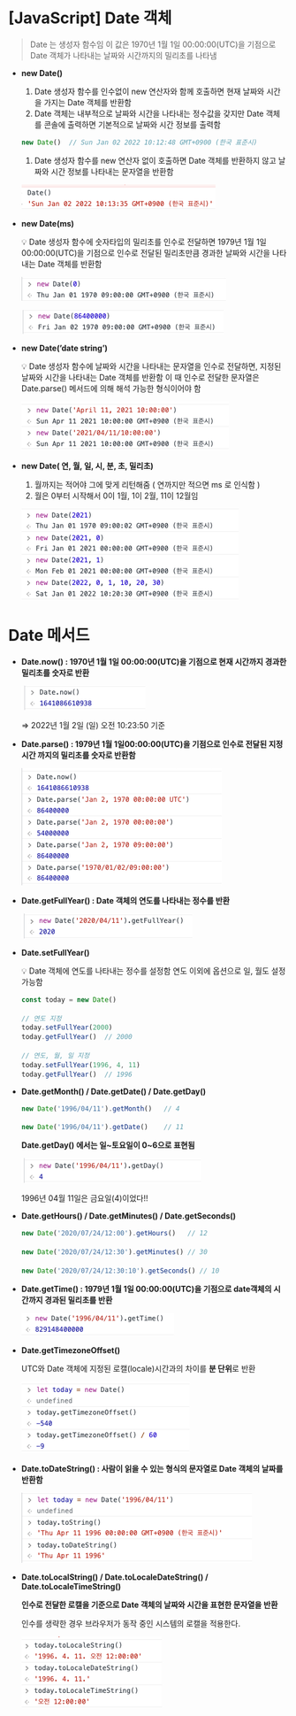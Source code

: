 # [JavaScript] Date 객체

> Date 는 생성자 함수임
이 값은 1970년 1월 1일 00:00:00(UTC)을 기점으로 Date 객체가 나타내는 날짜와 시간까지의 밀리초를 나타냄
> 
- **new Date()**
    1. Date 생성자 함수를 인수없이 new 연산자와 함께 호출하면 현재 날짜와 시간을 가지는 Date 객체를 반환함
    2. Date 객체는 내부적으로 날짜와 시간을 나타내는 정수값을 갖지만 Date 객체를 콘솔에 출력하면 기본적으로 날짜와 시간 정보를 출력함
    
    ```jsx
    new Date()  // Sun Jan 02 2022 10:12:48 GMT+0900 (한국 표준시)
    ```
    
    1. Date 생성자 함수를 new 연산자 없이 호출하면 Date 객체를 반환하지 않고 날짜와 시간 정보를 나타내는 문자열을 반환함
    
    ![Untitled](imgs/Untitled.png)
    
- **new Date(ms)**
    
    <aside>
    💡 Date 생성자 함수에 숫자타입의 밀리초를 인수로 전달하면 1979년 1월 1일 00:00:00(UTC)을 기점으로 인수로 전달된 밀리초만큼 경과한 날짜와 시간을 나타내는 Date 객체를 반환함
    
    </aside>
    
    ![Untitled](imgs/Untitled%201.png)
    
    ![Untitled](imgs/Untitled%202.png)
    
- **new Date(’date string’)**
    
    <aside>
    💡 Date 생성자 함수에 날짜와 시간을 나타내는 문자열을 인수로 전달하면, 지정된 날짜와 시간을 나타내는 Date 객체를 반환함
    이 때 인수로 전달한 문자열은 Date.parse() 메서드에 의해 해석 가능한 형식이어야 함
    
    </aside>
    
    ![Untitled](imgs/Untitled%203.png)
    
- **new Date( 연, 월, 일, 시, 분, 초, 밀리초)**
    1. 월까지는 적어야 그에 맞게 리턴해줌
    ( 연까지만 적으면 ms 로 인식함 )
    2. 월은 0부터 시작해서 0이 1월, 1이 2월, 11이 12월임
    
    ![Untitled](imgs/Untitled%204.png)
    

# Date 메서드

- **Date.now() : 1970년 1월 1일 00:00:00(UTC)을 기점으로 현재 시간까지 경과한 밀리초를 숫자로 반환**
    
    ![Untitled](imgs/Untitled%205.png)
    
    ⇒ 2022년 1월 2일 (일) 오전 10:23:50 기준
    
- **Date.parse() : 1979년 1월 1일00:00:00(UTC)을 기점으로 인수로 전달된 지정시간 까지의 밀리초를 숫자로 반환함**
    
    ![Untitled](imgs/Untitled%206.png)
    
- **Date.getFullYear() : Date 객체의 연도를 나타내는 정수를 반환**
    
    ![Untitled](imgs/Untitled%207.png)
    
- **Date.setFullYear()**
    
    <aside>
    💡 Date 객체에 연도를 나타내는 정수를 설정함
    연도 이외에 옵션으로 일, 월도 설정 가능함
    
    </aside>
    
    ```jsx
    const today = new Date()
    
    // 연도 지정
    today.setFullYear(2000)
    today.getFullYear()  // 2000
    
    // 연도, 월, 일 지정
    today.setFullYear(1996, 4, 11)
    today.getFullYear()  // 1996
    ```
    
- **Date.getMonth() / Date.getDate() / Date.getDay()**
    
    ```jsx
    new Date('1996/04/11').getMonth()   // 4
    
    new Date('1996/04/11').getDate()    // 11
    ```
    
    **Date.getDay() 에서는 일~토요일이 0~6으로 표현됨**
    
    ![Untitled](imgs/Untitled%208.png)
    
    1996년 04월 11일은 금요일(4)이었다!!
    
- **Date.getHours() / Date.getMinutes() / Date.getSeconds()**
    
    ```jsx
    new Date('2020/07/24/12:00').getHours()   // 12
    
    new Date('2020/07/24/12:30').getMinutes() // 30
    
    new Date('2020/07/24/12:30:10').getSeconds() // 10
    ```
    
- **Date.getTime() : 1979년 1월 1일 00:00:00(UTC)을 기점으로 date객체의 시간까지 경과된 밀리초를 반환**
    
    ![Untitled](imgs/Untitled%209.png)
    
- **Date.getTimezoneOffset()**
    
    UTC와 Date 객체에 지정된 로캘(locale)시간과의 차이를 **분 단위**로 반환
    
    ![Untitled](imgs/Untitled%2010.png)
    
- **Date.toDateString() : 사람이 읽을 수 있는 형식의 문자열로 Date 객체의 날짜를 반환함**
    
    ![Untitled](imgs/Untitled%2011.png)
    
- **Date.toLocalString() / Date.toLocaleDateString() / Date.toLocaleTimeString()**
    
    **인수로 전달한 로캘을 기준으로 Date 객체의 날짜와 시간을 표현한 문자열을 반환**
    
    인수를 생략한 경우 브라우저가 동작 중인 시스템의 로캘을 적용한다.
    
    ![Untitled](imgs/Untitled%2012.png)